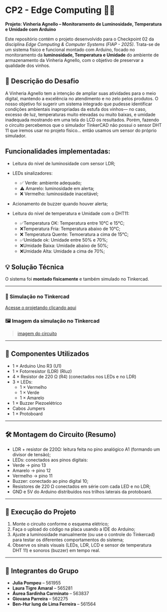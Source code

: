 # CP2 - Edge Computing 🍷💡
**Projeto: Vinheria Agnello – Monitoramento de Luminosidade, Temperatura e Umidade com Arduino**

Este repositório contém o projeto desenvolvido para o Checkpoint 02 da disciplina *Edge Computing & Computer Systems (FIAP - 2025)*. Trata-se de um sistema físico e funcional montado com Arduino, focado no monitoramento da **luminosidade, Temperatura e Umidade** do ambiente de armazenamento da Vinheria Agnello, com o objetivo de preservar a qualidade dos vinhos.

## 🧩 Descrição do Desafio
A Vinheria Agnello tem a intenção de ampliar suas atividades para o meio digital, mantendo a excelência no atendimento e no zelo pelos produtos. O nosso objetivo foi sugerir um sistema integrado que pudesse identificar condições ambientais inapropriadas da estufa dos vinhos— no caso, excesso de luz, temperaturas muito elevadas ou muito baixas, e umidade inadequada mostrando em uma tela do LCD os resultados. Porém, fazendo o circuito percebemos que o simulador TinkerCAD não possui o sensor DHT 11 que iremos usar no projeto físico... então usamos um sensor do próprio simulador.

## Funcionalidades implementadas:

- Leitura do nível de luminosidade com sensor LDR;
- LEDs sinalizadores:
    - ✅ Verde: ambiente adequado;
    - ⚠️ Amarelo: luminosidade em alerta;
    - ❌ Vermelho: luminosidade inaceitável;
- Acionamento de buzzer quando houver alerta;

- Leitura do nível de temperatura e Umidade com o DHT11:
    - ✅Temperatura OK: Temperatura entre 10°C e 15°C;
    - ❌Temperatura Fria: Temperatura abaixo de 10°C;
    - ❌ Temperatura Quente: Temoeratura a cima de 15°C;
    - ✅Umidade ok: Umidade entre 50% e 70%;
    - ❌Umidade Baixa: Umidade abaixo de 50%;
    - ❌Umidade Alta: Umidade a cima de 70%;

## 💡 Solução Técnica
O sistema foi **montado fisicamente** e também simulado no Tinkercad.

---

### 🔗 Simulação no Tinkercad
[Acesse o projetando clicando aqui](https://www.tinkercad.com/things/fe9vuVPYnbp-cp2-edge-computing?sharecode=wGM_nSf_tSDv2zDrcT62B0VDeKhKQqVPBCKxfacoClU)

### 🖼️ Imagem da simulação no Tinkercad
> [imagem do circuito](https://github.com/user-attachments/assets/5d3ce3f0-99af-46ea-912e-9e4190adde08)

---

## 🔧 Componentes Utilizados
- 1 × Arduino Uno R3 (U1)
- 1 × Fotorresistor (LDR) (Rluz)
- 4 × Resistor de 220 Ω (R4) (conectados nos LEDs e no LDR)
- 3 × LEDs:
  - 1 × Vermelho
  - 1 × Verde
  - 1 × Amarelo
- 1 × Buzzer Piezoelétrico 
- Cabos Jumpers
- 1 × Protoboard

---

## 🛠️ Montagem do Circuito (Resumo)
- LDR + resistor de 220Ω: leitura feita no pino analógico A1 (formando um divisor de tensão);
- LEDs: conectados aos pinos digitais:
- Verde → pino 13
- Amarelo → pino 12
- Vermelho → pino 11
- Buzzer: conectado ao pino digital 10;
- Resistores de 220 Ω conectados em série com cada LED e no LDR;
- GND e 5V do Arduino distribuídos nos trilhos laterais da protoboard.

---

## 💾 Execução do Projeto
1. Monte o circuito conforme o esquema elétrico;
2. Faça o upload do código na placa usando a IDE do Arduino;
3. Ajuste a luminosidade manualmente (ou use o controle do Tinkercad) para testar os diferentes comportamentos do sistema;
4. Observe os sinais visuais (LEDs, LDR, LCD e sensor de temperatura DHT 11) e sonoros (buzzer) em tempo real.

---

## 👥 Integrantes do Grupo
- **Julia Pompeu** – 561955
- **Laura Tigre Amaral** – 565281
- **Áurea Sardinha Carminato** – 563837
- **Giovana Parreira** – 562275
- **Ben-Hur Iung de Lima Ferreira** – 561564
